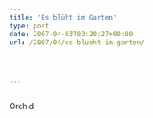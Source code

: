 ```yaml
---
title: 'Es blüht im Garten'
type: post
date: 2007-04-03T03:20:27+00:00
url: /2007/04/es-blueht-im-garten/




---
```

<div class="flickr">
  <a href="http://www.flickr.com/photos/schreibblogade/444461496/"><img src="//farm1.static.flickr.com/217/444461496_7df22155df.jpg" class="flickr-photo" alt="" /></a></p>

  <p>
    Orchid
  </p>
</div>
